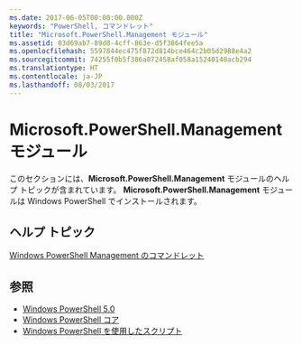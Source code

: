 ```yaml
---
ms.date: 2017-06-05T00:00:00.000Z
keywords: "PowerShell, コマンドレット"
title: "Microsoft.PowerShell.Management モジュール"
ms.assetid: 03d69ab7-89d8-4cff-863e-d5f3864fee5a
ms.openlocfilehash: 5597844ec475f872d814bce464c2b05d2988e4a2
ms.sourcegitcommit: 74255f0b5f386a072458af058a15240140acb294
ms.translationtype: HT
ms.contentlocale: ja-JP
ms.lasthandoff: 08/03/2017
---
```

# <a name="microsoftpowershellmanagement-module"></a>Microsoft.PowerShell.Management モジュール
このセクションには、**Microsoft.PowerShell.Management** モジュールのヘルプ トピックが含まれています。 **Microsoft.PowerShell.Management** モジュールは Windows PowerShell でインストールされます。

## <a name="help-topics"></a>ヘルプ トピック
[Windows PowerShell Management のコマンドレット](http://go.microsoft.com/fwlink/?LinkID=245862)

## <a name="see-also"></a>参照
- [Windows PowerShell 5.0](Windows-PowerShell-5.0.md)
- [Windows PowerShell コア](https://technet.microsoft.com/en-us/library/4b75f1e4-f327-48f3-92ab-bf5435094d41)
- [Windows PowerShell を使用したスクリプト](../../getting-started/fundamental/Scripting-with-Windows-PowerShell.md)

